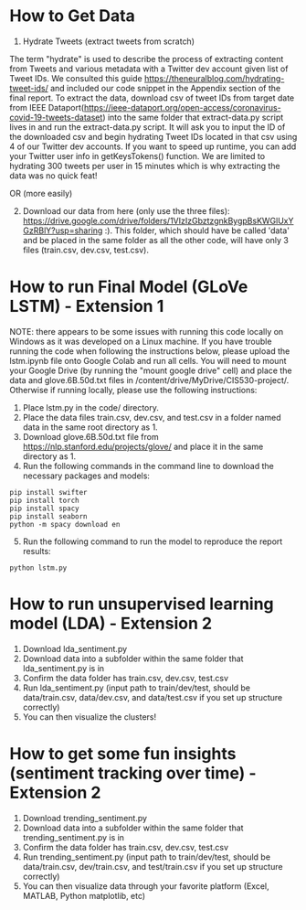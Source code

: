 # How to Get Data
1. Hydrate Tweets (extract tweets from scratch)

The term "hydrate" is used to describe the process of extracting content from Tweets and various metadata with a Twitter dev account given list of Tweet IDs. We consulted this guide https://theneuralblog.com/hydrating-tweet-ids/ and included our code snippet in the Appendix section of the final report. To extract the data, download csv of tweet IDs from target date from IEEE Dataport(https://ieee-dataport.org/open-access/coronavirus-covid-19-tweets-dataset) into the same folder that extract-data.py script lives in and run the extract-data.py script. It will ask you to input the ID of the downloaded csv and begin hydrating Tweet IDs located in that csv using 4 of our Twitter dev accounts. If you want to speed up runtime, you can add your Twitter user info in getKeysTokens() function. We are limited to hydrating 300 tweets per user in 15 minutes which is why extracting the data was no quick feat! 

OR (more easily)

2. Download our data from here (only use the three files): https://drive.google.com/drive/folders/1VIzIzGbztzgnkBygpBsKWGlUxYGzRBlY?usp=sharing :). This folder, which should have be called 'data' and be placed in the same folder as all the other code, will have only 3 files (train.csv, dev.csv, test.csv). 

# How to run Final Model (GLoVe LSTM) - Extension 1

NOTE: there appears to be some issues with running this code locally on Windows as it was developed on a Linux machine. If you have trouble running the code when following the instructions below, please upload the lstm.ipynb file onto Google Colab and run all cells. You will need to mount your Google Drive (by running the "mount google drive" cell) and place the data and glove.6B.50d.txt files in /content/drive/MyDrive/CIS530-project/. Otherwise if running locally, please use the following instructions:

1.   Place lstm.py in the code/ directory.
2.   Place the data files train.csv, dev.csv, and test.csv in a folder named data in the same root directory as 1.
3.   Download glove.6B.50d.txt file from https://nlp.stanford.edu/projects/glove/ and place it in the same directory as 1.  
4.   Run the following commands in the command line to download the necessary packages and models:


```
pip install swifter
pip install torch
pip install spacy
pip install seaborn
python -m spacy download en 
```

5. Run the following command to run the model to reproduce the report results:

```
python lstm.py
```

# How to run unsupervised learning model (LDA) - Extension 2
1. Download lda_sentiment.py
2. Download data into a subfolder within the same folder that lda_sentiment.py is in 
3. Confirm the data folder has train.csv, dev.csv, test.csv
4. Run lda_sentiment.py (input path to train/dev/test, should be data/train.csv, data/dev.csv, and data/test.csv if you set up structure correctly)
5. You can then visualize the clusters!

# How to get some fun insights (sentiment tracking over time) - Extension 2
1. Download trending_sentiment.py
2. Download data into a subfolder within the same folder that trending_sentiment.py is in
3. Confirm the data folder has train.csv, dev.csv, test.csv
4. Run trending_sentiment.py (input path to train/dev/test, should be data/train.csv, dev/train.csv, and test/train.csv if you set up structure correctly)
5. You can then visualize data through your favorite platform (Excel, MATLAB, Python matplotlib, etc)


